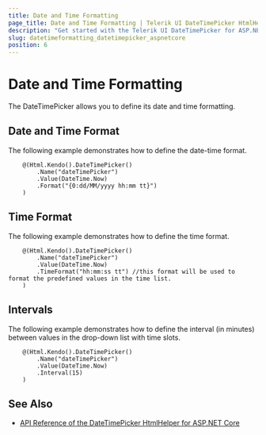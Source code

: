 ```yaml
---
title: Date and Time Formatting
page_title: Date and Time Formatting | Telerik UI DateTimePicker HtmlHelper for ASP.NET Core
description: "Get started with the Telerik UI DateTimePicker for ASP.NET Core and learn how to define the date and time format of the HTML Helper."
slug: datetimeformatting_datetimepicker_aspnetcore
position: 6
---
```


# Date and Time Formatting

The DateTimePicker allows you to define its date and time formatting.

## Date and Time Format

The following example demonstrates how to define the date-time format.

```
    @(Html.Kendo().DateTimePicker()
        .Name("dateTimePicker")
        .Value(DateTime.Now)
        .Format("{0:dd/MM/yyyy hh:mm tt}")
    )
```

## Time Format

The following example demonstrates how to define the time format.

```
    @(Html.Kendo().DateTimePicker()
        .Name("dateTimePicker")
        .Value(DateTime.Now)
        .TimeFormat("hh:mm:ss tt") //this format will be used to format the predefined values in the time list.
    )
```

## Intervals

The following example demonstrates how to define the interval (in minutes) between values in the drop-down list with time slots.

```
    @(Html.Kendo().DateTimePicker()
        .Name("dateTimePicker")
        .Value(DateTime.Now)
        .Interval(15)
    )
```

## See Also

* [API Reference of the DateTimePicker HtmlHelper for ASP.NET Core](/api/datetimepicker)

